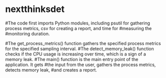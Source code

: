 # nextthinksdet
#The code first imports Python modules, including psutil for gathering process metrics, csv for creating a report, and time for #measuring the #monitoring duration.

#The get_process_metrics() function gathers the specified process metrics for the specified sampling interval. 
#The detect_memory_leak() function checks if the CPU usage is increasing over time, which is a sign of a memory leak. 
#The main() function is the main entry point of the application. It gets #the input from the user, gathers the process metrics, detects memory leak, #and creates a report.
